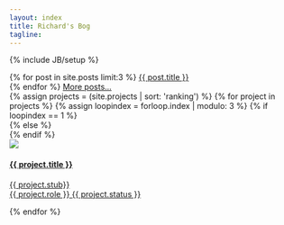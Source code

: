 ```yaml
---
layout: index
title: Richard's Bog
tagline:
---
```

{% include JB/setup %}

<div class="posts">
  {% for post in site.posts limit:3 %}
  <a href="{{ BASE_PATH }}{{ post.url }}">{{ post.title }}</a><br />
  {% endfor %}
  <a class="more" href="/archive">More posts...</a>
</div>

<div class="row col-md-12 projects">
  {% assign projects = (site.projects | sort: 'ranking') %}
  {% for project in projects %}
    {% assign loopindex = forloop.index | modulo: 3 %}
    {% if loopindex == 1 %}
      <div class="col-xs-6 col-sm-4 col-md-3" style="margin-left:0px;">
    {% else %}
      <div class="col-xs-6 col-sm-4 col-md-3">
    {% endif %}
        <div class="img-container">
          <a href="{{ project.url }}">
            <img src="assets/img/projects/{{ project.picture }}" class="card-image"/>
          </a>
        </div>
        <a class="project-title" href="{{ project.url }}">
          <h4>
            {{ project.title }}
          </h4>
          <p>{{ project.stub}}<br />
          {{ project.role }} <span class="status">{{ project.status }}</span></p>
        </a>
      </div>
  {% endfor %}
</div>
